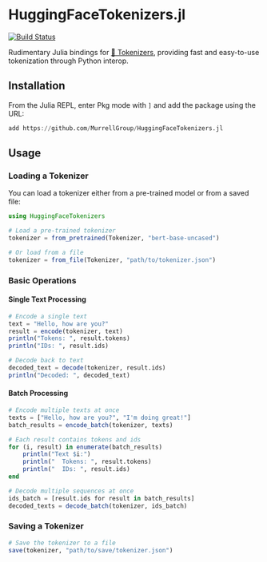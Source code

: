 # HuggingFaceTokenizers.jl

[![Build Status](https://github.com/MurrellGroup/HuggingFaceTokenizers.jl/actions/workflows/CI.yml/badge.svg?branch=main)](https://github.com/MurrellGroup/HuggingFaceTokenizers.jl/actions/workflows/CI.yml?query=branch%3Amain)

Rudimentary Julia bindings for [🤗 Tokenizers](https://github.com/huggingface/tokenizers), providing fast and easy-to-use tokenization through Python interop.

## Installation

From the Julia REPL, enter Pkg mode with `]` and add the package using the URL:

```julia
add https://github.com/MurrellGroup/HuggingFaceTokenizers.jl
```

## Usage

### Loading a Tokenizer

You can load a tokenizer either from a pre-trained model or from a saved file:

```julia
using HuggingFaceTokenizers

# Load a pre-trained tokenizer
tokenizer = from_pretrained(Tokenizer, "bert-base-uncased")

# Or load from a file
tokenizer = from_file(Tokenizer, "path/to/tokenizer.json")
```

### Basic Operations

#### Single Text Processing

```julia
# Encode a single text
text = "Hello, how are you?"
result = encode(tokenizer, text)
println("Tokens: ", result.tokens)
println("IDs: ", result.ids)

# Decode back to text
decoded_text = decode(tokenizer, result.ids)
println("Decoded: ", decoded_text)
```

#### Batch Processing

```julia
# Encode multiple texts at once
texts = ["Hello, how are you?", "I'm doing great!"]
batch_results = encode_batch(tokenizer, texts)

# Each result contains tokens and ids
for (i, result) in enumerate(batch_results)
    println("Text $i:")
    println("  Tokens: ", result.tokens)
    println("  IDs: ", result.ids)
end

# Decode multiple sequences at once
ids_batch = [result.ids for result in batch_results]
decoded_texts = decode_batch(tokenizer, ids_batch)
```

### Saving a Tokenizer

```julia
# Save the tokenizer to a file
save(tokenizer, "path/to/save/tokenizer.json")
```

